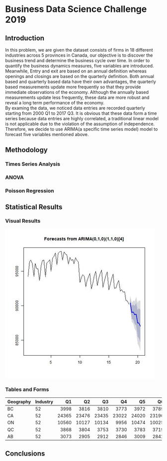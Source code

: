 # Business Data Science Challenge 2019

## Introduction
In this problem, we are given the dataset consists of firms in 18 different industries across 5 provinces in Canada, our objective is to discover the business trend and determine the business cycle over time.  In order to quantify the business dynamics measures, five variables are introduced.  
Meanwhile, Entry and exit are based on an annual definition whereas openings and closings are based on the quarterly definition.  Both annual based and quarterly based data have their own advantages, the quarterly based measurements update more frequently so that they provide immediate observations of the economy.  Although the annually based measurements update less frequently, these data are more robust and reveal a long term performance of the economy.  
By examing the data, we noticed data entries are recorded quarterly starting from 2000 Q1 to 2017 Q3.  It is obvious that these data form a time series because data entries are highly correlated, a traditional linear model is not applicable due to the violation of the assumption of independence.  Therefore, we decide to use ARIMA(a specific time series model) model to forecast five variables mentioned above.  




## Methodology

### Times Series Analysis

### ANOVA

### Poisson Regression

## Statistical Results

### Visual Results

![forecast_Active_44-45_CA](plots/forecast_Active_44-45_CA.jpg) 

### Tables and Forms

| Geography | Industry | Q1 | Q2 | Q3 | Q4 | Q5 | Q6 | Q7 | Q8 |
|:----------|:---------|---:|---:|---:|---:|---:|---:|---:|---:|
|    BC     |    52    |3998|3816|3810|3773|3972|3789|3783|3747|
|    CA     |    52    |24365|23476|23435|23022|24020|23190|23134|22716|
|    ON     |    52    |10560|10127|10134|9956|10474|10025|10021|9845|
|    QC     |    52    |3868|3804|3753|3730|3783|3719|3668|3646|
|    AB     |    52    |3073|2905|2912|2846|3009|2842|2848|2782|



## Conclusions
